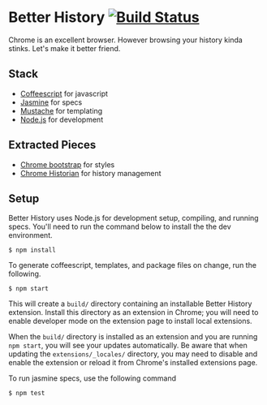 Better History [![Build Status](https://travis-ci.org/roykolak/better-history.png)](https://travis-ci.org/roykolak/better-history)
=================

Chrome is an excellent browser. However browsing your history kinda stinks. Let's make it better friend.

Stack
----------------

* [Coffeescript](http://coffeescript.org/) for javascript
* [Jasmine](http://pivotal.github.com/jasmine/) for specs
* [Mustache](http://mustache.github.com/) for templating
* [Node.js](https://github.com/joyent/node) for development

Extracted Pieces
----------------

* [Chrome bootstrap](https://github.com/roykolak/chrome-bootstrap) for styles
* [Chrome Historian](https://github.com/roykolak/chrome-bootstrap) for history management

Setup
-----------------

Better History uses Node.js for development setup, compiling, and running specs. You'll need to run the command below to install the the dev environment.

    $ npm install

To generate coffeescript, templates, and package files on change, run the following.

    $ npm start

This will create a `build/` directory containing an installable Better History extension. Install this directory as an extension in Chrome; you will need to enable developer mode on the extension page to install local extensions.

When the `build/` directory is installed as an extension and you are running `npm start`, you will see your updates automatically. Be aware that when updating the `extensions/_locales/` directory, you may need to disable and enable the extension or reload it from Chrome's installed extensions page.

To run jasmine specs, use the following command

    $ npm test
